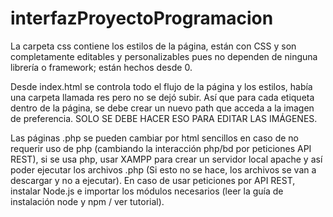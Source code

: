 # interfazProyectoProgramacion

La carpeta css contiene los estilos de la página, están con CSS y son completamente editables y personalizables pues no dependen de ninguna librería o framework; están hechos desde 0.

Desde index.html se controla todo el flujo de la página y los estilos, había una carpeta llamada res pero no se dejó subir. Así que para cada etiqueta <img /> dentro de la página, se debe crear un nuevo path que acceda a la imagen de preferencia. SOLO SE DEBE HACER ESO PARA EDITAR LAS IMÁGENES.

Las páginas .php se pueden cambiar por html sencillos en caso de no requerir uso de php (cambiando la interacción php/bd por peticiones API REST), si se usa php, usar XAMPP para crear un servidor local apache y así poder ejecutar los archivos .php (Si esto no se hace, los archivos se van a descargar y no a ejecutar). En caso de usar peticiones por API REST, instalar Node.js e importar los módulos necesarios (leer la guía de instalación node y npm / ver tutorial).
